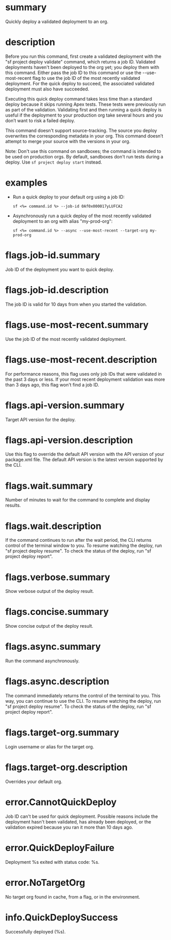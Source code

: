# summary

Quickly deploy a validated deployment to an org.

# description

Before you run this command, first create a validated deployment with the "sf project deploy validate" command, which returns a job ID. Validated deployments haven't been deployed to the org yet; you deploy them with this command. Either pass the job ID to this command or use the --use-most-recent flag to use the job ID of the most recently validated deployment. For the quick deploy to succeed, the associated validated deployment must also have succeeded.

Executing this quick deploy command takes less time than a standard deploy because it skips running Apex tests. These tests were previously run as part of the validation. Validating first and then running a quick deploy is useful if the deployment to your production org take several hours and you don’t want to risk a failed deploy.

This command doesn't support source-tracking. The source you deploy overwrites the corresponding metadata in your org. This command doesn’t attempt to merge your source with the versions in your org.

Note: Don't use this command on sandboxes; the command is intended to be used on production orgs. By default, sandboxes don't run tests during a deploy. Use `sf project deploy start` instead.

# examples

- Run a quick deploy to your default org using a job ID:

      sf <%= command.id %> --job-id 0Af0x000017yLUFCA2

- Asynchronously run a quick deploy of the most recently validated deployment to an org with alias "my-prod-org":

      sf <%= command.id %> --async --use-most-recent --target-org my-prod-org

# flags.job-id.summary

Job ID of the deployment you want to quick deploy.

# flags.job-id.description

The job ID is valid for 10 days from when you started the validation.

# flags.use-most-recent.summary

Use the job ID of the most recently validated deployment.

# flags.use-most-recent.description

For performance reasons, this flag uses only job IDs that were validated in the past 3 days or less. If your most recent deployment validation was more than 3 days ago, this flag won't find a job ID.

# flags.api-version.summary

Target API version for the deploy.

# flags.api-version.description

Use this flag to override the default API version with the API version of your package.xml file. The default API version is the latest version supported by the CLI.

# flags.wait.summary

Number of minutes to wait for the command to complete and display results.

# flags.wait.description

If the command continues to run after the wait period, the CLI returns control of the terminal window to you. To resume watching the deploy, run "sf project deploy resume". To check the status of the deploy, run "sf project deploy report".

# flags.verbose.summary

Show verbose output of the deploy result.

# flags.concise.summary

Show concise output of the deploy result.

# flags.async.summary

Run the command asynchronously.

# flags.async.description

The command immediately returns the control of the terminal to you. This way, you can continue to use the CLI. To resume watching the deploy, run "sf project deploy resume". To check the status of the deploy, run "sf project deploy report".

# flags.target-org.summary

Login username or alias for the target org.

# flags.target-org.description

Overrides your default org.

# error.CannotQuickDeploy

Job ID can't be used for quick deployment. Possible reasons include the deployment hasn't been validated, has already been deployed, or the validation expired because you ran it more than 10 days ago.

# error.QuickDeployFailure

Deployment %s exited with status code: %s.

# error.NoTargetOrg

No target org found in cache, from a flag, or in the environment.

# info.QuickDeploySuccess

Successfully deployed (%s).
